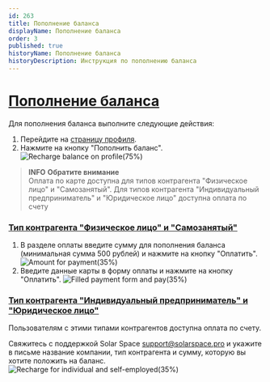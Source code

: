 ```yaml
---
id: 263
title: Пополнение баланса
displayName: Пополнение баланса
order: 3
published: true
historyName: Пополнение баланса
historyDescription: Инструкция по пополнению баланса
---
```


# [Пополнение баланса](recharge-balance)

Для пополнения баланса выполните следующие действия:
1. Перейдите на [страницу профиля]([262]). </br>
2. Нажмите на кнопку "Пополнить баланс".
![Recharge balance on profile(75%)](https://img.solarspace.pro/docs/recharge-balance-on-profile.jpg "Пополнение баланса на странице профиля")  

> **INFO**
> **Обратите внимание**  
> Оплата по карте доступна для типов контрагента "Физическое лицо" и "Самозанятый". Для типов контрагента "Индивидуальный предприниматель" и "Юридическое лицо" доступна оплата по счету

### [Тип контрагента "Физическое лицо" и "Самозанятый"](individual-and-self-employed)

1. В разделе оплаты введите сумму для пополнения баланса (минимальная сумма 500 рублей) и нажмите на кнопку "Оплатить".
![Amount for payment(35%)](https://img.solarspace.pro/docs/amount-for-payment.jpg "Сумма к оплате")  
2. Введите данные карты в форму оплаты и нажмите на кнопку "Оплатить".
![Filled payment form and pay(35%)](https://img.solarspace.pro/docs/filled-payment-form-and-pay.jpg "Заполнение формы оплаты")  

### [Тип контрагента "Индивидуальный предприниматель" и "Юридическое лицо"](individual-and-self-employed)

Пользователям с этими типами контрагентов доступна оплата по счету.  

Свяжитесь с поддержкой Solar Space support@solarspace.pro и укажите в письме название компании, тип контрагента и сумму, которую вы хотите положить на баланс.
![Recharge for individual and self-employed(35%)](https://img.solarspace.pro/docs/recharge-for-individual-and-self-employed.jpg "Оплата по счету для ИП и Юр.лиц")